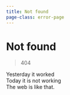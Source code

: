 ```yaml
---
title: Not found
page-class: error-page
---
```



Not found
=========

> 404

Yesterday it worked\
Today it is not working\
The web is like that.
